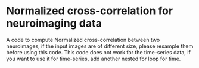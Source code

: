 # Normalized cross-correlation for neuroimaging data
A code to compute Normalized cross-correlation between two neuroimages, if the input images are of different size, please resample them before using this code.
This code does not work for the time-series data,
If you want to use it for time-series, add another nested for loop for time.
